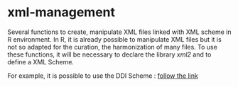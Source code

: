 # xml-management
Several functions to create, manipulate XML files linked with XML scheme in R environment.
In R, it is already possible to manipulate XML files but it is not so adapted for the curation, the harmonization of many files.
To use these functions, it will be necessary to declare the library <i>xml2</i> and to define a XML Scheme.
<p>For example, it is possible to use the DDI Scheme : <a href="https://ddialliance.org/">follow the link</p>
